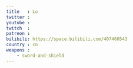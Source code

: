 ```yaml
---
title   : Lo
twitter :
youtube :
twitch  :
patreon :
bilibili: https://space.bilibili.com/407460543
country : cn
weapons :
    - sword-and-shield
---
```

